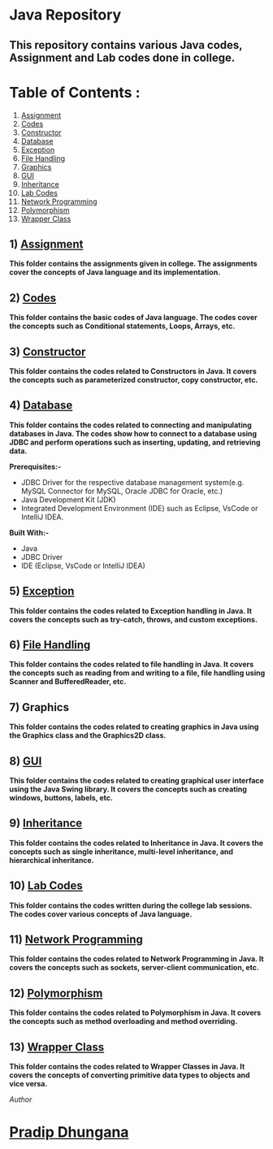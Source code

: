 # Java Repository

## This repository contains various Java codes, Assignment and Lab codes done in college.

# Table of Contents :
1) [Assignment](#1-assignment)
2) [Codes](#2-codes)
3) [Constructor](#3constructor)
4) [Database](#4database)
5) [Exception](#5exception)
6) [File Handling](#6file-handling)
7) [Graphics](#7-graphics)
8) [GUI](#8-gui)
9) [Inheritance](#9-inheritance)
10) [Lab Codes](#10-lab-codes)
11) [Network Programming](#11-network-programming)
12) [Polymorphism](#12-polymorphism)
13) [Wrapper Class](#13-wrapper-class)

## 1) [Assignment](https://github.com/dhunganaPradeep/Java/tree/main/Assignments)

**This folder contains the assignments given in college. The assignments cover the concepts of Java language and its implementation.**

## 2) [Codes](https://github.com/dhunganaPradeep/Java/tree/main/Codes)
**This folder contains the basic codes of Java language. The codes cover the concepts such as Conditional statements, Loops, Arrays, etc.**

## 3) [Constructor](https://github.com/dhunganaPradeep/Java/tree/main/Constructor)
**This folder contains the codes related to Constructors in Java. It covers the concepts such as parameterized constructor, copy constructor, etc.**

## 4) [Database](https://github.com/dhunganaPradeep/Java/tree/main/Database)

**This folder contains the codes related to connecting and manipulating databases in Java. The codes show how to connect to a database using JDBC and perform operations such as inserting, updating, and retrieving data.**

**Prerequisites:-**
- JDBC Driver for the respective database management system(e.g. MySQL Connector for MySQL, Oracle JDBC for Oracle, etc.)
- Java Development Kit (JDK)
- Integrated Development Environment (IDE) such as Eclipse, VsCode or IntelliJ IDEA.

**Built With:-**
- Java
- JDBC Driver
- IDE (Eclipse, VsCode or IntelliJ IDEA)

## 5) [Exception](https://github.com/dhunganaPradeep/Java/tree/main/Exception%20Handling)
**This folder contains the codes related to Exception handling in Java. It covers the concepts such as try-catch, throws, and custom exceptions.**

## 6) [File Handling](https://github.com/dhunganaPradeep/Java/tree/main/File%20Handling)
**This folder contains the codes related to file handling in Java. It covers the concepts such as reading from and writing to a file, file handling using Scanner and BufferedReader, etc.**

## 7) Graphics
**This folder contains the codes related to creating graphics in Java using the Graphics class and the Graphics2D class.**

## 8) [GUI](https://github.com/dhunganaPradeep/Java/tree/main/GUI)
**This folder contains the codes related to creating graphical user interface using the Java Swing library. It covers the concepts such as creating windows, buttons, labels, etc.**

## 9) [Inheritance](https://github.com/dhunganaPradeep/Java/tree/main/Inheritance)
**This folder contains the codes related to Inheritance in Java. It covers the concepts such as single inheritance, multi-level inheritance, and hierarchical inheritance.**

## 10) [Lab Codes](https://github.com/dhunganaPradeep/Java/tree/main/Lab)
**This folder contains the codes written during the college lab sessions. The codes cover various concepts of Java language.**

## 11) [Network Programming](https://github.com/dhunganaPradeep/Java/tree/main/Network%20Programming)
**This folder contains the codes related to Network Programming in Java. It covers the concepts such as sockets, server-client communication, etc.**

## 12) [Polymorphism](https://github.com/dhunganaPradeep/Java/tree/main/Polymorphism)
**This folder contains the codes related to Polymorphism in Java. It covers the concepts such as method overloading and method overriding.**

## 13) [Wrapper Class](https://github.com/dhunganaPradeep/Java/tree/main/Wrapper%20class)
**This folder contains the codes related to Wrapper Classes in Java. It covers the concepts of converting primitive data types to objects and vice versa.**

*Author*
# [Pradip Dhungana](https://www.dhunganaPradip.com.np)